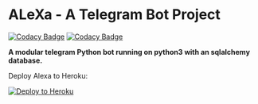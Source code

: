 # ALeXa - A Telegram Bot Project

[![Codacy Badge](https://api.codacy.com/project/badge/Grade/22bdd9f34b97426db457dcb0dd612e3c)](https://app.codacy.com/manual/Ayush1311/RealAlexaBot?utm_source=github.com&utm_medium=referral&utm_content=Ayush1311/RealAlexaBot&utm_campaign=Badge_Grade_Dashboard)
[![Codacy Badge](https://api.codacy.com/project/badge/Grade/6070b197c3644c03bb3f0ec79d641675)](https://app.codacy.com/app/Ayush1311/RealAlexaBot?utm_source=github.com&utm_medium=referral&utm_content=Ayush1311/RealAlexaBot&utm_campaign=Badge_Grade_Settings)

**A modular telegram Python bot running on python3 with an sqlalchemy
database.**

Deploy Alexa to Heroku:

<p align="left"><a href="https://heroku.com/deploy?template=https://github.com/Ayush1311/RealAlexaBot/tree/stable"> <img src="https://www.herokucdn.com/deploy/button.svg" alt="Deploy to Heroku" /></a></p>
